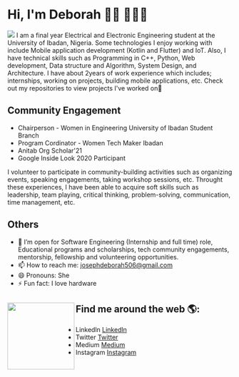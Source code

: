 

<!--
**josdebum/josdebum** is a ✨ _special_ ✨ repository because its `README.md` (this file) appears on your GitHub profile.

Here are some ideas to get you started:

- 🔭 I’m currently working on ...
- 🌱 I’m currently learning ...
- 👯 I’m looking to collaborate on ...
- 🤔 I’m looking for help with ...
- 💬 Ask me about ...
- 📫 How to reach me: ...
- 😄 Pronouns: ...
- ⚡ Fun fact: ...
-->


# Hi, I'm Deborah 👋🏾 👩🏾‍💻

<img src="Git Profile Header 1.png" />
I am a final year Electrical and Electronic Engineering student at the University of Ibadan, Nigeria.
Some technologies I enjoy working with include Mobile application development (Kotlin and Flutter) and IoT. Also, I have technical skills such as Programming in C++, Python, Web development, Data structure and Algorithm, System Design, and Architecture. I have about 2years of work experience which includes; internships, working on projects, building mobile applications, etc. Check out my repositories to view projects I've worked on🙂
     
## Community Engagement
- Chairperson - Women in Engineering University of Ibadan Student Branch
- Program Cordinator - Women Tech Maker Ibadan
- Anitab Org Scholar'21
- Google Inside Look 2020 Participant

I volunteer to participate in community-building activities such as organizing events, speaking engagements, taking workshop sessions, etc. 
Throught these experiences, I have been able to acquire soft skills such as leadership, team playing, critical thinking, problem-solving, communication, time management, etc.


## Others
- 💼 I’m open for Software Engineering (Internship and full time) role, Educational programs and scholarships, tech community engagements, mentorship, fellowship and volunteering opportunities. 
- 📫 How to reach me: josephdeborah506@gmail.com
- 😄 Pronouns: She
- ⚡ Fun fact: I love hardware 


## Find me around the web 🌎: <a href="https://github.com/sponsors/M0nica"><img align="left" width="150" height="150" src="https://github.com/M0nica/M0nica/blob/main/octomonica/m0nica-octocat-rotating.gif?raw=true"></a>
- Linkedln <a href="https://www.linkedin.com/in/deborah-oluwabunmi-joseph-603498159/">Linkedln</a>
- Twitter <a href="https://twitter.com/josdebum"> Twitter</a>
- Medium <a href="https://medium.com/@josdebum">Medium</a>
- Instagram <a href="https://instagram.com/josdebum">Instagram</a>
